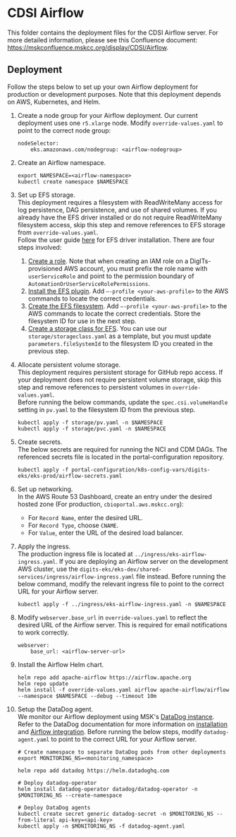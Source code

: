 # CDSI Airflow

This folder contains the deployment files for the CDSI Airflow server. For more detailed information, please see this Confluence document: https://mskconfluence.mskcc.org/display/CDSI/Airflow.

## Deployment
Follow the steps below to set up your own Airflow deployment for production or development purposes. Note that this deployment depends on AWS, Kubernetes, and Helm. 

1. Create a node group for your Airflow deployment. Our current deployment uses one `r5.xlarge` node. Modify `override-values.yaml` to point to the correct node group:
    ```
    nodeSelector:
        eks.amazonaws.com/nodegroup: <airflow-nodegroup>
    ```

2. Create an Airflow namespace.
    ```
	export NAMESPACE=<airflow-namespace>
	kubectl create namespace $NAMESPACE
    ```

3. Set up EFS storage.   
This deployment requires a filesystem with ReadWriteMany access for log persistence, DAG persistence, and use of shared volumes. If you already have the EFS driver installed or do not require ReadWriteMany filesystem access, skip this step and remove references to EFS storage from `override-values.yaml`.  
Follow the user guide [here](https://docs.aws.amazon.com/eks/latest/userguide/efs-csi.html) for EFS driver installation. There are four steps involved:  
    1.  [Create a role](https://docs.aws.amazon.com/eks/latest/userguide/efs-csi.html#efs-create-iam-resources). Note that when creating an IAM role on a DigITs-provisioned AWS account, you must prefix the role name with `userServiceRole` and point to the permission boundary of `AutomationOrUserServiceRolePermissions`.  
    2. [Install the EFS plugin](https://docs.aws.amazon.com/eks/latest/userguide/creating-an-add-on.html). Add `–-profile <your-aws-profile>` to the AWS commands to locate the correct credentials.    
    3. [Create the EFS filesystem](https://github.com/kubernetes-sigs/aws-efs-csi-driver/blob/master/docs/efs-create-filesystem.md). Add `–-profile <your-aws-profile>` to the AWS commands to locate the correct credentials. Store the filesystem ID for use in the next step.  
    4. [Create a storage class for EFS](https://github.com/kubernetes-sigs/aws-efs-csi-driver/blob/master/examples/kubernetes/dynamic_provisioning/README.md). You can use our `storage/storageclass.yaml` as a template, but you must update `parameters.fileSystemId` to the filesystem ID you created in the previous step.

4. Allocate persistent volume storage.  
This deployment requires persistent storage for GitHub repo access. If your deployment does not require persistent volume storage, skip this step and remove references to persistent volumes in `override-values.yaml`.  
Before running the below commands, update the `spec.csi.volumeHandle` setting in `pv.yaml` to the filesystem ID from the previous step.  
    ```
    kubectl apply -f storage/pv.yaml -n $NAMESPACE
    kubectl apply -f storage/pvc.yaml -n $NAMESPACE
    ```
	
5. Create secrets.  
The below secrets are required for running the NCI and CDM DAGs. The referenced secrets file is located in the portal-configuration repository.
	```
    kubectl apply -f portal-configuration/k8s-config-vars/digits-eks/eks-prod/airflow-secrets.yaml
    ```

6. Set up networking.  
In the AWS Route 53 Dashboard, create an entry under the desired hosted zone (For production, `cbioportal.aws.mskcc.org`):
    - For `Record Name`, enter the desired URL.
    - For `Record Type`, choose `CNAME`. 
    - For `Value`, enter the URL of the desired load balancer.  

7. Apply the ingress.  
The production ingress file is located at `../ingress/eks-airflow-ingress.yaml`. If you are deploying an Airflow server on the development AWS cluster, use the `digits-eks/eks-dev/shared-services/ingress/airflow-ingress.yaml` file instead. Before running the below command, modify the relevant ingress file to point to the correct URL for your Airflow server.
    ```
	kubectl apply -f ../ingress/eks-airflow-ingress.yaml -n $NAMESPACE
    ```

8. Modify `webserver.base_url` in `override-values.yaml` to reflect the desired URL of the Airflow server. This is required for email notifications to work correctly.
    ```
    webserver:
        base_url: <airflow-server-url>
    ```

9. Install the Airflow Helm chart.
	```
    helm repo add apache-airflow https://airflow.apache.org
    helm repo update
    helm install -f override-values.yaml airflow apache-airflow/airflow --namespace $NAMESPACE --debug --timeout 10m
    ```

10. Setup the DataDog agent.  
We monitor our Airflow deployment using MSK's [DataDog instance](https://app.datadoghq.com/apm/home). Refer to the DataDog documentation for more information on [installation](https://docs.datadoghq.com/containers/kubernetes/installation/?tab=datadogoperator) and [Airflow integration](https://docs.datadoghq.com/integrations/airflow/?tab=containerized).
Before running the below steps, modify `datadog-agent.yaml` to point to the correct URL for your Airflow server.
	
    ```
	# Create namespace to separate DataDog pods from other deployments
    export MONITORING_NS=<monitoring_namespace>

    helm repo add datadog https://helm.datadoghq.com

    # Deploy datadog-operator
	helm install datadog-operator datadog/datadog-operator -n $MONITORING_NS --create-namespace

    # Deploy DataDog agents
    kubectl create secret generic datadog-secret -n $MONITORING_NS --from-literal api-key=<api-key>
	kubectl apply -n $MONITORING_NS -f datadog-agent.yaml
    ```
	
	
